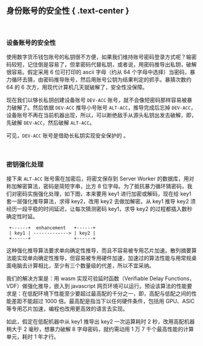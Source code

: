 身份账号的安全性 { .text-center }
------------------

&nbsp;

### 设备账号的安全性

使用数字货币钱包账号的私钥很不方便，如果我们维持账号密码登录方式呢？输密码较短，记住倒是容易了，但拿密码代替私钥，或者说，用密码推导出私钥，破解很容易。假定采用 6 位可打印的 ascii 字母（约从 64 个字母中选择）当密码，暴力循环去猜，由密码推导账号，然后用账号公钥为结果判定的抓手。暴猜次数约 64 的 6 次方，用现代计算机几天就破解了，安全性没保障。

现在我们以够长私钥创建设备账号 `DEV-ACC` 账号，就不会像短密码那样容易被暴力破解了。然后依据 `DEV-ACC` 推导小号账号 `ALT-ACC`，推导完成后忘掉 `DEV-ACC`，设备账号不再在当前机器出现，所以，可以断绝敌手从源头私钥出发去破解，即，先破解 `DEV-ACC`，然后破解 `ALT-ACC`。

可见，`DEV-ACC` 账号是借助长私钥实现安全保护的 。

&nbsp;

### 密钥强化处理

接下来 `ALT-ACC` 账号需在加密后，将密文保存到 Server Worker 的数据库，用对称加解密算法，密码是简短字串，比方 8 位字母。为了抵抗暴力循环猜密码，我们对密码实施强化处理，如下图，本来要用 key1 进行加密或解码，现在给 key1 套一层强化推导算法，求得 key2，改用 key2 去做加解密。从 key1 推导 key2 须经历一段平稳的时间延迟，让每次猜测密码 key1，求导 key2 的过程都插入数秒确定性时延。

```
 +------+  enhancement   +------+
 | key1 | -------------> | key2 |
 +------+                +------+
```

这种强化推导算法要求单向确定性推导，而且不容易被专用芯片加速。散列摘要算法能实现单向确定性推导，但容易被专用硬件加速，加速过的算法性能与用常规桌面电脑去计算相比，至少有三个数量级的代差，所以不宜采纳。

我们的解决方案是：用 wasm 实现可验延时函数（Verifiable Delay Functions，VDF）做强化推导，嵌入到 javascript 网页环境可以运行。预设该算法的性能要求是：在低配环境下性能至少要超过最高配的千分之一，即，高配与低配之间的性能差距不能超过 1000 倍。最高配是指当下以任何硬件条件，包括用 GPU、ASIC 等专用芯片加速，编程也改用更高效的语言去实现。

如此，假定在低配机器中从 key1 推导出 key2 一次运算耗时 2 秒，改用高配机器稍大于 2 毫秒，想暴力破解 8 字母密码，就约需动用 1 万 7 千个最高性能的计算单元，耗时 1 年才行。
